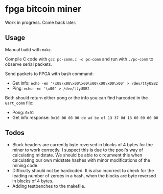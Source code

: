# fpga bitcoin miner

Work in progress. Come back later.

## Usage

Manual build with `make`.

Compile C code with `gcc pc-comm.c -o pc-comm`  and run with `./pc-comm` to observe serial packets.

Send packets to FPGA with bash command:
  - Get info: `echo -en '\x08\x00\x00\x00\x00\x00\x00\x00' > /dev/ttyUSB2`
  - Ping: `echo -en '\x00' > /dev/ttyUSB2`

Both should return either pong or the info you can find harcoded in the `uart_comm` file:
  - Pong: `0x01`
  - Get info response: `0x10 00 00 00 de ad be ef 13 37 0d 13 00 00 00 00`

## Todos

- Block headers are currently byte reversed in blocks of 4 bytes for the miner to work correctly. I suspect this is due to the pool's way of calculating midstate. We should be able to circumvent this when calculating our own midstate hashes with minor modifications of the mining code.
- Difficulty should not be hardcoded. It is also incorrect to check for the leading number of zeroes in a hash, when the blocks are byte reversed in blocks of 4 bytes.
- Adding testbenches to the makefile.